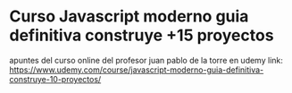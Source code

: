 # Curso Javascript moderno guia definitiva construye +15 proyectos

apuntes del curso online del profesor juan pablo de la torre en udemy
link: https://www.udemy.com/course/javascript-moderno-guia-definitiva-construye-10-proyectos/
